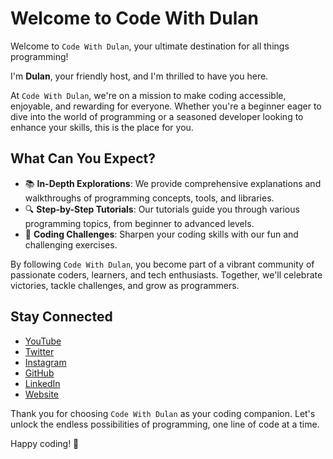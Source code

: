 # Welcome to Code With Dulan

Welcome to `Code With Dulan`, your ultimate destination for all things programming! 

I'm **Dulan**, your friendly host, and I'm thrilled to have you here.

At `Code With Dulan`, we're on a mission to make coding accessible, enjoyable, and rewarding for everyone. Whether you're a beginner eager to dive into the world of programming or a seasoned developer looking to enhance your skills, this is the place for you.

## What Can You Expect?

- 📚 **In-Depth Explorations**: We provide comprehensive explanations and walkthroughs of programming concepts, tools, and libraries.
- 🔍 **Step-by-Step Tutorials**: Our tutorials guide you through various programming topics, from beginner to advanced levels.
- 🧩 **Coding Challenges**: Sharpen your coding skills with our fun and challenging exercises.

By following `Code With Dulan`, you become part of a vibrant community of passionate coders, learners, and tech enthusiasts. Together, we'll celebrate victories, tackle challenges, and grow as programmers.

## Stay Connected

- [YouTube](https://www.youtube.com/@codewithdulan)
- [Twitter](https://twitter.com/codewithdulan)
- [Instagram](https://www.instagram.com/codewithdulan/)
- [GitHub](https://github.com/codewithdulan)
- [LinkedIn](https://www.linkedin.com/newsletters/6966685726792986624/)
- [Website](https://www.codewithdulan.com/)

Thank you for choosing `Code With Dulan` as your coding companion. Let's unlock the endless possibilities of programming, one line of code at a time.

Happy coding! 🚀
